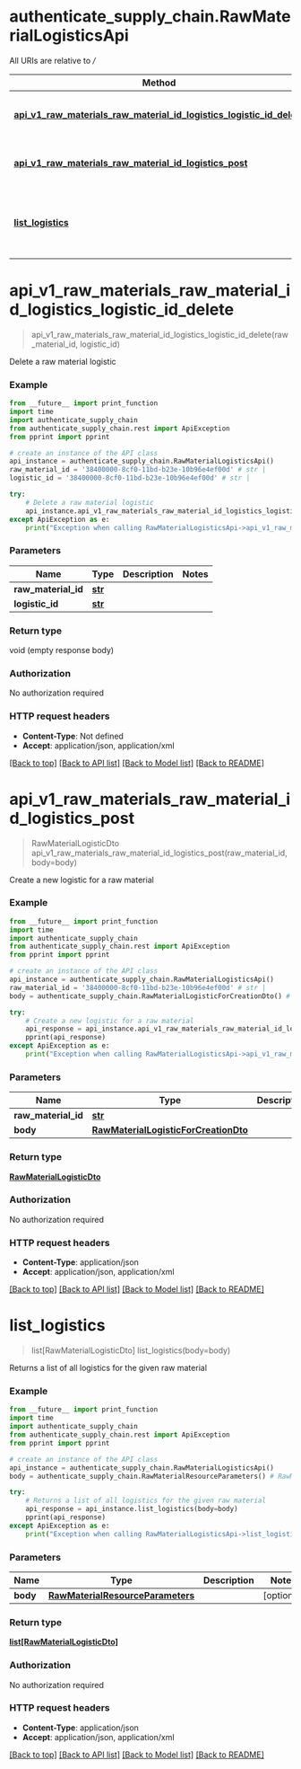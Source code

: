 # authenticate_supply_chain.RawMaterialLogisticsApi

All URIs are relative to */*

Method | HTTP request | Description
------------- | ------------- | -------------
[**api_v1_raw_materials_raw_material_id_logistics_logistic_id_delete**](RawMaterialLogisticsApi.md#api_v1_raw_materials_raw_material_id_logistics_logistic_id_delete) | **DELETE** /api/v1/RawMaterials/{rawMaterialId}/Logistics/{logisticId} | Delete a raw material logistic
[**api_v1_raw_materials_raw_material_id_logistics_post**](RawMaterialLogisticsApi.md#api_v1_raw_materials_raw_material_id_logistics_post) | **POST** /api/v1/RawMaterials/{rawMaterialId}/Logistics | Create a new logistic for a raw material
[**list_logistics**](RawMaterialLogisticsApi.md#list_logistics) | **POST** /api/v1/RawMaterials/Logistics | Returns a list of all logistics for the given raw material

# **api_v1_raw_materials_raw_material_id_logistics_logistic_id_delete**
> api_v1_raw_materials_raw_material_id_logistics_logistic_id_delete(raw_material_id, logistic_id)

Delete a raw material logistic

### Example
```python
from __future__ import print_function
import time
import authenticate_supply_chain
from authenticate_supply_chain.rest import ApiException
from pprint import pprint

# create an instance of the API class
api_instance = authenticate_supply_chain.RawMaterialLogisticsApi()
raw_material_id = '38400000-8cf0-11bd-b23e-10b96e4ef00d' # str | 
logistic_id = '38400000-8cf0-11bd-b23e-10b96e4ef00d' # str | 

try:
    # Delete a raw material logistic
    api_instance.api_v1_raw_materials_raw_material_id_logistics_logistic_id_delete(raw_material_id, logistic_id)
except ApiException as e:
    print("Exception when calling RawMaterialLogisticsApi->api_v1_raw_materials_raw_material_id_logistics_logistic_id_delete: %s\n" % e)
```

### Parameters

Name | Type | Description  | Notes
------------- | ------------- | ------------- | -------------
 **raw_material_id** | [**str**](.md)|  | 
 **logistic_id** | [**str**](.md)|  | 

### Return type

void (empty response body)

### Authorization

No authorization required

### HTTP request headers

 - **Content-Type**: Not defined
 - **Accept**: application/json, application/xml

[[Back to top]](#) [[Back to API list]](../README.md#documentation-for-api-endpoints) [[Back to Model list]](../README.md#documentation-for-models) [[Back to README]](../README.md)

# **api_v1_raw_materials_raw_material_id_logistics_post**
> RawMaterialLogisticDto api_v1_raw_materials_raw_material_id_logistics_post(raw_material_id, body=body)

Create a new logistic for a raw material

### Example
```python
from __future__ import print_function
import time
import authenticate_supply_chain
from authenticate_supply_chain.rest import ApiException
from pprint import pprint

# create an instance of the API class
api_instance = authenticate_supply_chain.RawMaterialLogisticsApi()
raw_material_id = '38400000-8cf0-11bd-b23e-10b96e4ef00d' # str | 
body = authenticate_supply_chain.RawMaterialLogisticForCreationDto() # RawMaterialLogisticForCreationDto |  (optional)

try:
    # Create a new logistic for a raw material
    api_response = api_instance.api_v1_raw_materials_raw_material_id_logistics_post(raw_material_id, body=body)
    pprint(api_response)
except ApiException as e:
    print("Exception when calling RawMaterialLogisticsApi->api_v1_raw_materials_raw_material_id_logistics_post: %s\n" % e)
```

### Parameters

Name | Type | Description  | Notes
------------- | ------------- | ------------- | -------------
 **raw_material_id** | [**str**](.md)|  | 
 **body** | [**RawMaterialLogisticForCreationDto**](RawMaterialLogisticForCreationDto.md)|  | [optional] 

### Return type

[**RawMaterialLogisticDto**](RawMaterialLogisticDto.md)

### Authorization

No authorization required

### HTTP request headers

 - **Content-Type**: application/json
 - **Accept**: application/json, application/xml

[[Back to top]](#) [[Back to API list]](../README.md#documentation-for-api-endpoints) [[Back to Model list]](../README.md#documentation-for-models) [[Back to README]](../README.md)

# **list_logistics**
> list[RawMaterialLogisticDto] list_logistics(body=body)

Returns a list of all logistics for the given raw material

### Example
```python
from __future__ import print_function
import time
import authenticate_supply_chain
from authenticate_supply_chain.rest import ApiException
from pprint import pprint

# create an instance of the API class
api_instance = authenticate_supply_chain.RawMaterialLogisticsApi()
body = authenticate_supply_chain.RawMaterialResourceParameters() # RawMaterialResourceParameters |  (optional)

try:
    # Returns a list of all logistics for the given raw material
    api_response = api_instance.list_logistics(body=body)
    pprint(api_response)
except ApiException as e:
    print("Exception when calling RawMaterialLogisticsApi->list_logistics: %s\n" % e)
```

### Parameters

Name | Type | Description  | Notes
------------- | ------------- | ------------- | -------------
 **body** | [**RawMaterialResourceParameters**](RawMaterialResourceParameters.md)|  | [optional] 

### Return type

[**list[RawMaterialLogisticDto]**](RawMaterialLogisticDto.md)

### Authorization

No authorization required

### HTTP request headers

 - **Content-Type**: application/json
 - **Accept**: application/json, application/xml

[[Back to top]](#) [[Back to API list]](../README.md#documentation-for-api-endpoints) [[Back to Model list]](../README.md#documentation-for-models) [[Back to README]](../README.md)

